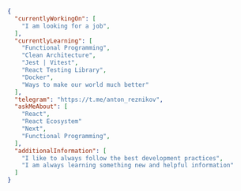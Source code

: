 ```json
{
  "currentlyWorkingOn": [
    "I am looking for a job",
  ],
  "currentlyLearning": [
    "Functional Programming",
    "Clean Architecture",
    "Jest | Vitest",
    "React Testing Library",
    "Docker",
    "Ways to make our world much better"
  ],
  "telegram": "https://t.me/anton_reznikov",
  "askMeAbout": [
    "React",
    "React Ecosystem"
    "Next",
    "Functional Programming",
  ],
  "additionalInformation": [
    "I like to always follow the best development practices",
    "I am always learning something new and helpful information"
  ]
}
```

<!--
**zoomfrost/zoomfrost** is a ✨ _special_ ✨ repository because its `README.md` (this file) appears on your GitHub profile.

Here are some ideas to get you started:

- 🔭 I’m currently working on ...
- 🌱 I’m currently learning ...
- 👯 I’m looking to collaborate on ...
- 🤔 I’m looking for help with ...
- 💬 Ask me about ...
- 📫 How to reach me: ...
- 😄 Pronouns: ...
- ⚡ Fun fact: ...
-->
